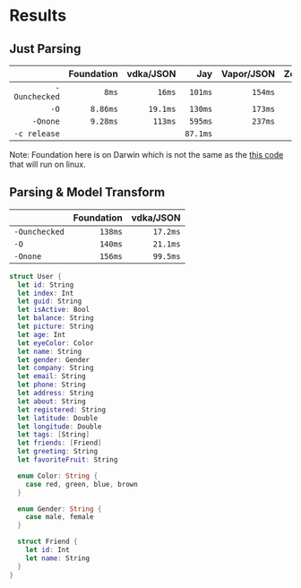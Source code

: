 # Results

## Just Parsing
|               | Foundation | vdka/JSON |      Jay | Vapor/JSON | Zewo/JSON |  memcpy(100x) |
|--------------:|-----------:|----------:|---------:|-----------:|----------:|--------------:|
| `-Ounchecked` |      `8ms` |    `16ms` |  `101ms` |    `154ms` |  `57.6ms` |      `5.19ms` |
|          `-O` |   `8.86ms` |  `19.1ms` |  `130ms` |    `173ms` |  `75.2ms` |      `5.37ms` |
|      `-Onone` |   `9.28ms` |   `113ms` |  `595ms` |    `237ms` |   `378ms` |      `7.29ms` |
|  `-c release` |            |           | `87.1ms` |            |           |               |

Note: Foundation here is on Darwin which is not the same as the [this code](https://github.com/apple/swift-corelibs-foundation/blob/master/Foundation/NSJSONSerialization.swift) that will run on linux.

## Parsing & Model Transform
|               | Foundation | vdka/JSON |
|---------------|-----------:|----------:|
| `-Ounchecked` |    `138ms` |  `17.2ms` |
|          `-O` |    `140ms` | 	`21.1ms` |
|      `-Onone` |    `156ms` | 	`99.5ms` |

```swift
struct User {
  let id: String
  let index: Int
  let guid: String
  let isActive: Bool
  let balance: String
  let picture: String
  let age: Int
  let eyeColor: Color
  let name: String
  let gender: Gender
  let company: String
  let email: String
  let phone: String
  let address: String
  let about: String
  let registered: String
  let latitude: Double
  let longitude: Double
  let tags: [String]
  let friends: [Friend]
  let greeting: String
  let favoriteFruit: String

  enum Color: String {
    case red, green, blue, brown
  }

  enum Gender: String {
    case male, female
  }

  struct Friend {
    let id: Int
    let name: String
  }
}
```
